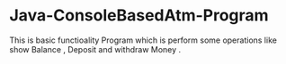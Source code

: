 # Java-ConsoleBasedAtm-Program
This is basic functioality Program which is perform some operations like show Balance , Deposit  and withdraw Money .
